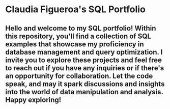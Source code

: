 # Claudia Figueroa's SQL Portfolio

## Hello and welcome to my SQL portfolio! Within this repository, you'll find a collection of SQL examples that showcase my proficiency in database management and query optimization. I invite you to explore these projects and feel free to reach out if you have any inquiries or if there's an opportunity for collaboration. Let the code speak, and may it spark discussions and insights into the world of data manipulation and analysis. Happy exploring!
